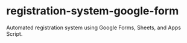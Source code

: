 # registration-system-google-form
Automated registration system using Google Forms, Sheets, and Apps Script.
